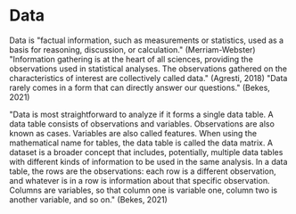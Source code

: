 # Data

Data is "factual information, such as measurements or statistics, used as a basis for reasoning, discussion, or calculation." (Merriam-Webster) "Information gathering is at the heart of all sciences, providing the observations used in statistical analyses. The observations gathered on the characteristics of interest are collectively called data." (Agresti, 2018) "Data rarely comes in a form that can directly answer our questions." (Bekes, 2021)

"Data is most straightforward to analyze if it forms a single data table. A data table consists of observations and variables. Observations are also known as cases. Variables are also called features. When using the mathematical name for tables, the data table is called the data matrix. A dataset is a broader concept that includes, potentially, multiple data tables with different kinds of information to be used in the same analysis. In a data table, the rows are the observations: each row is a different observation, and whatever is in a row is information about that specific observation. Columns are variables, so that column one is variable one, column two is another variable, and so on." (Bekes, 2021)&#x20;
